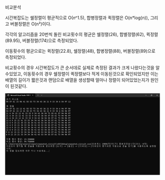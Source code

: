 비교분석

시간복잡도는 쉘정렬이 평균적으로 O(𝑛^1.5), 합병정렬과 퀵정렬은 O(n*log(n)), 그리고 버블정렬은 O(n²)이다.

각각의 알고리즘을 20번씩 돌린 비교횟수의 평균은  쉘정렬(26), 합별정렬(62), 퀵정렬(89.95), 버블정렬(174)으로 측정되었다.

이동횟수의 평균으로는 퀵정렬(22.8), 쉘정렬(48), 합병정렬(88), 버블정렬(89)으로 측정되었다.

비교횟수의 경우 시간복잡도가 큰 순서데로 실제로 측정된 결과가 크게 나왔다는것을 알수있었고, 이동횟수의 경우 쉘정렬이 퀵정렬보다 적게 이동된것으로 확인되었지만 이는 배열의 길이가 짧은것과 랜덤으로 배열을 생성할때 얼마나 정렬이 되어있었는지가 원인이 된것같다.

![](./result.png)
